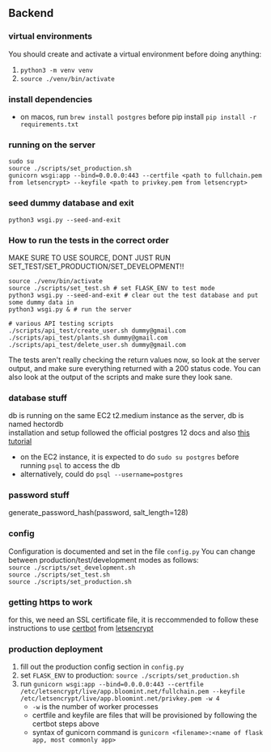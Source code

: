 ## Backend

### virtual environments
You should create and activate a virtual environment before doing anything: 

1. `python3 -m venv venv`
2. `source ./venv/bin/activate`

### install dependencies
* on macos, run `brew install postgres` before pip install
`pip install -r requirements.txt`

### running on the server
`sudo su`  
`source ./scripts/set_production.sh`  
`gunicorn wsgi:app --bind=0.0.0.0:443 --certfile <path to fullchain.pem from letsencrypt> --keyfile <path to privkey.pem from letsencrypt>`  

### seed dummy database and exit
`python3 wsgi.py --seed-and-exit`  

### How to run the tests in the correct order
MAKE SURE TO USE SOURCE, DONT JUST RUN SET_TEST/SET_PRODUCTION/SET_DEVELOPMENT!!
```
source ./venv/bin/activate
source ./scripts/set_test.sh # set FLASK_ENV to test mode
python3 wsgi.py --seed-and-exit # clear out the test database and put some dummy data in
python3 wsgi.py & # run the server

# various API testing scripts
./scripts/api_test/create_user.sh dummy@gmail.com
./scripts/api_test/plants.sh dummy@gmail.com
./scripts/api_test/delete_user.sh dummy@gmail.com
```

The tests aren't really checking the return values now,
so look at the server output, and make sure everything returned with
a 200 status code. You can also look at the output
of the scripts and make sure they look sane.

### database stuff
db is running on the same EC2 t2.medium instance as the server, db is named hectordb  
installation and setup followed the official postgres 12 docs and also [this tutorial](https://medium.com/amazon-web-services/setting-up-postgresql-on-ubuntu-ec2-server-instead-of-using-rds-part-1-6e5e0b0894fc)  
* on the EC2 instance, it is expected to do `sudo su postgres` before running `psql` to access the db
* alternatively, could do `psql --username=postgres`


### password stuff
generate_password_hash(password, salt_length=128)

### config
Configuration is documented and set in the file `config.py`
You can change between production/test/development modes as follows:  
```source ./scripts/set_development.sh```  
```source ./scripts/set_test.sh```  
```source ./scripts/set_production.sh```  


### getting https to work
for this, we need an SSL certificate file, it is reccommended to follow these instructions to use [certbot](https://certbot.eff.org/instructions?ws=webproduct&os=ubuntufocal) from [letsencrypt](https://letsencrypt.org/)

### production deployment
1. fill out the production config section in `config.py`
2. set `FLASK_ENV` to production: ```source ./scripts/set_production.sh```
3. run `gunicorn wsgi:app --bind=0.0.0.0:443 --certfile /etc/letsencrypt/live/app.bloomint.net/fullchain.pem --keyfile /etc/letsencrypt/live/app.bloomint.net/privkey.pem -w 4`
    * `-w` is the number of worker processes
    * certfile and keyfile are files that will be provisioned by following the certbot steps above
    * syntax of gunicorn command is `gunicorn <filename>:<name of flask app, most commonly app>`
